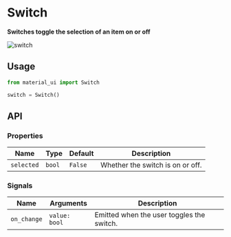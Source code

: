 # Switch

**Switches toggle the selection of an item on or off**

![switch](./switch.gif)

## Usage

```python
from material_ui import Switch

switch = Switch()
```

## API

### Properties

| Name       | Type   | Default | Description                      |
| ---------- | ------ | ------- | -------------------------------- |
| `selected` | `bool` | `False` | Whether the switch is on or off. |

### Signals

| Name        | Arguments     | Description                               |
| ----------- | ------------- | ----------------------------------------- |
| `on_change` | `value: bool` | Emitted when the user toggles the switch. |
